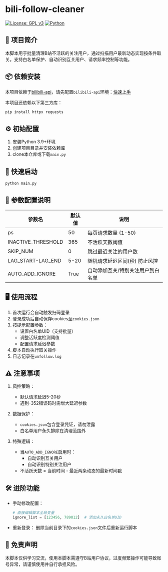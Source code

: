 # bili-follow-cleaner

[![License: GPL v3](https://img.shields.io/badge/License-GPLv3-blue.svg)](https://www.gnu.org/licenses/gpl-3.0)  [![Python](https://img.shields.io/badge/Python-3.9%2B-3776AB?logo=python&logoColor=white)](https://www.python.org/)


## 📌 项目简介
本脚本用于批量清理B站不活跃的关注用户，通过扫描用户最新动态实现按条件取关。支持白名单保护、自动识别互关用户、请求频率控制等功能。

## 📦 依赖安装

本项目依赖于[bilibili-api](https://github.com/Nemo2011/bilibili-api)，请先配置`bilibili-api`环境：[快速上手](https://github.com/Nemo2011/bilibili-api#%E5%BF%AB%E9%80%9F%E4%B8%8A%E6%89%8B)

本项目还依赖以下第三方库：

```bash
pip install httpx requests
```

## ⚙️ 初始配置
1. 安装Python 3.9+环境
2. 创建项目目录并安装依赖库
3. clone本仓库或下载`main.py`

## 🚀 快速启动
```bash
python main.py
```

## 🔧 参数配置说明
| 参数名               | 默认值 | 说明                                                                 |
|----------------------|--------|----------------------------------------------------------------------|
| ps                   | 50     | 每页请求数量 (1-50)                                                 |
| INACTIVE_THRESHOLD   | 365    | 不活跃天数阈值                                                      |
| SKIP_NUM             | 0      | 跳过最近关注的用户数                                                |
| LAG_START-LAG_END    | 5-20   | 随机请求延迟区间(秒) 防止风控                                        |
| AUTO_ADD_IGNORE      | True   | 自动添加互关/特别关注用户到白名单                                   |

## 🖥 使用流程
1. 首次运行会自动触发扫码登录
2. 登录成功后自动保存cookies至`cookies.json`
3. 按提示配置参数：
   - 设置白名单UID（支持批量）
   - 调整活跃度检测阈值
   - 配置请求延迟参数
4. 脚本自动执行取关操作
5. 日志记录在`unfollow.log`

## ⚠️ 注意事项
1. 风控策略：
   - 默认请求延迟5-20秒
   - 遇到-352错误码时需增大延迟参数

2. 数据保护：
   - `cookies.json`包含登录凭证，请勿泄露
   - 白名单用户永久排除在清理范围外

3. 特殊逻辑：
   - 当`AUTO_ADD_IGNORE`启用时：
     - 自动识别互关用户
     - 自动识别特别关注用户
   - 不活跃天数 = 当前时间 - 最近两条动态的最新时间戳

## 🛠 进阶功能
- 手动修改配置：
  ```python
  # 直接编辑脚本全局变量
  ignore_list = [123456, 789012]  # 添加永久白名单UID
  ```

- 重新登录：
  删除当前目录下的`cookies.json`文件后重新运行脚本

## 📄 免责声明
本脚本仅供学习交流，使用本脚本需遵守B站用户协议，过度频繁操作可能导致账号异常，请谨慎使用并自行承担风险。